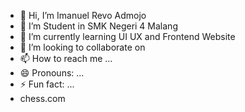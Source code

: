 - 👋 Hi, I’m Imanuel Revo Admojo
- 👀 I’m Student in SMK Negeri 4 Malang
- 🌱 I’m currently learning UI UX and Frontend Website
- 💞️ I’m looking to collaborate on 
- 📫 How to reach me ...
- 😄 Pronouns: ...
- ⚡ Fun fact: ...
- chess.com

<!---
F-777/F-777 is a ✨ special ✨ repository because its `README.md` (this file) appears on your GitHub profile.
You can click the Preview link to take a look at your changes.
--->
